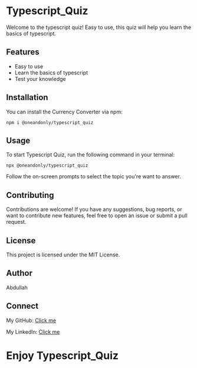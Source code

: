 # Typescript_Quiz

Welcome to the typescript quiz! Easy to use, this quiz will help you learn the basics of typescript.

## Features
- Easy to use
- Learn the basics of typescript
- Test your knowledge

## Installation

You can install the Currency Converter via npm:

    npm i @oneandonly/typescript_quiz

## Usage
To start Typescript Quiz, run the following command in your terminal:

    npx @oneandonly/typescript_quiz


Follow the on-screen prompts to select the topic you're want to answer.

## Contributing
Contributions are welcome! If you have any suggestions, bug reports, or want to contribute new features, feel free to open an issue or submit a pull request.

## License
This project is licensed under the MIT License.

## Author
Abdullah

## Connect
My GitHub: [Click me](https://github.com/One-andOnly?tab=repositories)

My LinkedIn: [Click me](https://www.linkedin.com/in/abdullah-muhammad-jawed-60b27a282)

# Enjoy Typescript_Quiz 